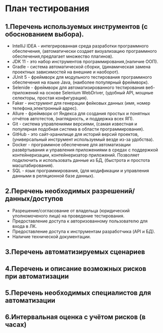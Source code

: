 # План тестирования 
## 1.Перечень используемых инструментов (с обоснованием выбора).
+ IntelliJ IDEA - интегрированная среда разработки программного обеспечения, (автоматически создает визуализацию программного обеспечения,предлагает множество плагинов).
+ JDK 11 -  это набор инструментов программирования,(наличие ООП).
+ Gradle - система автоматической сборки, (динамическая замена проектных зависимостей на внешние и наоборот).
+ JUnit 5 - фреймворк для модульного тестирования программного обеспечения на языке Java, (наиболее популярный фреймворк).
+ Selenide - фреймворк для автоматизированного тестирования веб-приложений на основе Selenium WebDriver, (удобный API, мощные селекторы, простая конфигурация).
+ Faker - инструмент для генерации фейковых данных (имя, номер телефона,электронный адрес).
+ Allure - фреймворк от Яндекса для создания простых и понятных отчётов автотестов, (наглядность, и поддержка всех ЯП).
+ Git - система управлениями версиями, (самая известная и популярная подобная система в области программирования).
+ GitHub - это сайт-хранилище для историй версий проектов, (универсальный инструмент используемый везде из-за удобства).
+ Docker - программное обеспечение для автоматизации развёртывания и управления приложениями в средах с поддержкой контейнеризации, контейнеризатор приложений. Позволяет подключить и использовать данные из БД, (быстрота и простота масштабирования).
+ SQL - язык программирования, (для модификации и управления данными в реляционной базе данных).
## 2.Перечень необходимых разрешений/данных/доступов
+ Разрешение/согласование от владельца (юридический уполномоченого лица) на проведение тестирования.
+ Предоставление доступа к авторизованному пользователю для входа в ЛК.
+ Предоставление доступа к инструментам разработчика (API и БД).
+ Наличие технической документации.
## 3.Перечень автоматизируемых сценариев
## 4.Перечень и описание возможных рисков при автоматизации
## 5.Перечень необходимых специалистов для автоматизации
## 6.Интервальная оценка с учётом рисков (в часах)
